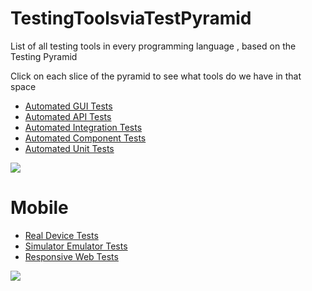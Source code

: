 # TestingToolsviaTestPyramid
List of all testing tools in every programming language , based on the Testing Pyramid

Click on each slice of the pyramid to see what tools do we have in that space

* [Automated GUI Tests](https://github.com/AdyKalra/TestingToolsviaTestPyramid/blob/master/AutomatedGUITests.md)
* [Automated API Tests](https://github.com/AdyKalra/TestingToolsviaTestPyramid/blob/master/AutomatedAPITests.md)
* [Automated Integration Tests](https://github.com/AdyKalra/TestingToolsviaTestPyramid/blob/master/AutomatedIntegrationTests.md)
* [Automated Component Tests](https://github.com/AdyKalra/TestingToolsviaTestPyramid/blob/master/AutomatedComponentTests.md)
* [Automated Unit Tests](https://github.com/AdyKalra/TestingToolsviaTestPyramid/blob/master/AutomatedUnitTests.md)

<!-- Image Map Generated by http://www.image-map.net/ -->
<img src="https://atlassianblog.wpengine.com/wp-content/uploads/03-Piramides-03-03.png" usemap="#image-map">

<map name="image-map">
    <area target="" alt="" title="" href="https://github.com/AdyKalra/TestingToolsviaTestPyramid/blob/master/AutomatedGUITests.md" coords="514,226,690,343" shape="rect">
    <area target="" alt="" title="" href="https://github.com/AdyKalra/TestingToolsviaTestPyramid/blob/master/AutomatedAPITests.md" coords="768,455,430,379" shape="rect">
    <area target="" alt="" title="" href="https://github.com/AdyKalra/TestingToolsviaTestPyramid/blob/master/AutomatedIntegrationTests.md" coords="380,463,832,547" shape="rect">
    <area target="" alt="" title="" href="https://github.com/AdyKalra/TestingToolsviaTestPyramid/blob/master/AutomatedComponentTests.md" coords="334,551,871,635" shape="rect">
    <area target="" alt="" title="" href="https://github.com/AdyKalra/TestingToolsviaTestPyramid/blob/master/AutomatedUnitTests.md" coords="279,674,945,754" shape="rect">
</map>

# Mobile
* [Real Device Tests](https://github.com/AdyKalra/TestingToolsviaTestPyramid/blob/master/RealDeviceTests.md)
* [Simulator Emulator Tests](https://github.com/AdyKalra/TestingToolsviaTestPyramid/blob/master/SimulatorEmulatorTests.md)
* [Responsive Web Tests](https://github.com/AdyKalra/TestingToolsviaTestPyramid/blob/master/ResponsiveWebTests.md)

<img src="https://user-images.githubusercontent.com/8856857/30575777-696b75de-9d46-11e7-89e4-53a43c286969.JPG">

